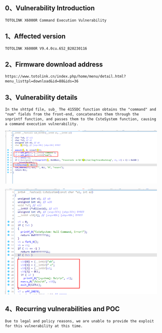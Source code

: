## 0、Vulnerability Introduction

```
TOTOLINK X6000R Command Execution Vulnerability
```

## 1、Affected version

```
TOTOLINK X6000R V9.4.0cu.652_B20230116
```

## 2、Firmware download address

```
https://www.totolink.cn/index.php/home/menu/detail.html?menu_listtpl=download&id=88&ids=36
```

## 3、Vulnerability details

```
In the shttpd file, sub_ The 4155DC function obtains the "command" and "num" fields from the front-end, concatenates them through the snprintf function, and passes them to the CsteSystem function, causing a command execution vulnerability.
```

![image-20231018104938542](upload\image-20231018104938542.png)

![image-20231018105019604](upload\image-20231018105019604.png)

## 4、Recurring vulnerabilities and POC

```
Due to legal and policy reasons, we are unable to provide the exploit for this vulnerability at this time.
```
